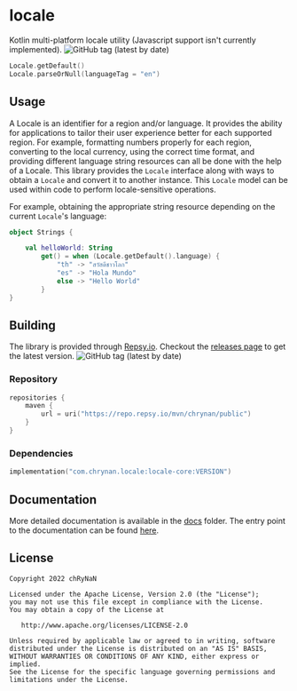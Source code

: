 # locale

Kotlin multi-platform locale utility (Javascript support isn't currently implemented).
<img alt="GitHub tag (latest by date)" src="https://img.shields.io/github/v/tag/chRyNaN/locale">

```kotlin
Locale.getDefault()
Locale.parseOrNull(languageTag = "en")
```

## Usage

A Locale is an identifier for a region and/or language. It provides the ability for applications to tailor their user
experience better for each supported region. For example, formatting numbers properly for each region, converting to the
local currency, using the correct time format, and providing different language string resources can all be done with
the help of a Locale. This library provides the `Locale` interface along with ways to obtain a `Locale` and convert it
to another instance. This `Locale` model can be used within code to perform locale-sensitive operations.

For example, obtaining the appropriate string resource depending on the current `Locale`'s language:

```kotlin
object Strings {

    val helloWorld: String
        get() = when (Locale.getDefault().language) {
            "th" -> "สวัสดีชาวโลก"
            "es" -> "Hola Mundo"
            else -> "Hello World"
        }
}
```

## Building

The library is provided through [Repsy.io](https://repsy.io/). Checkout
the [releases page](https://github.com/chRyNaN/locale/releases) to get the latest version.
<img alt="GitHub tag (latest by date)" src="https://img.shields.io/github/v/tag/chRyNaN/locale">

### Repository

```kotlin
repositories {
    maven {
        url = uri("https://repo.repsy.io/mvn/chrynan/public")
    }
}
```

### Dependencies

```kotlin
implementation("com.chrynan.locale:locale-core:VERSION")
```

## Documentation

More detailed documentation is available in the [docs](https://github.com/chRyNaN/locale/blob/master/docs) folder. The
entry point to the documentation can be found [here](https://github.com/chRyNaN/locale/blob/master/docs/index.md).

## License

```
Copyright 2022 chRyNaN

Licensed under the Apache License, Version 2.0 (the "License");
you may not use this file except in compliance with the License.
You may obtain a copy of the License at

   http://www.apache.org/licenses/LICENSE-2.0

Unless required by applicable law or agreed to in writing, software
distributed under the License is distributed on an "AS IS" BASIS,
WITHOUT WARRANTIES OR CONDITIONS OF ANY KIND, either express or implied.
See the License for the specific language governing permissions and
limitations under the License.
```
